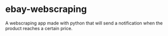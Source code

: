 # ebay-webscraping
A webscraping app made with python that will send a notification when the product reaches a certain price.
